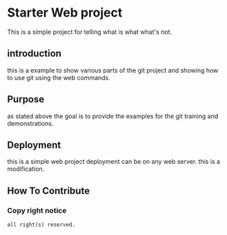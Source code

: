 # Starter Web project

This is a simple project for telling what is what what's not.

## introduction 

this is a example to show various parts of the git project and showing how to use git using the web commands.

## Purpose
as stated above the goal is to provide the examples for the git training and demonstrations.

## Deployment

this is a simple web project deployment can be on any web server.
this is a modification.

## How To Contribute

### Copy right notice
	all right(s) reserved.